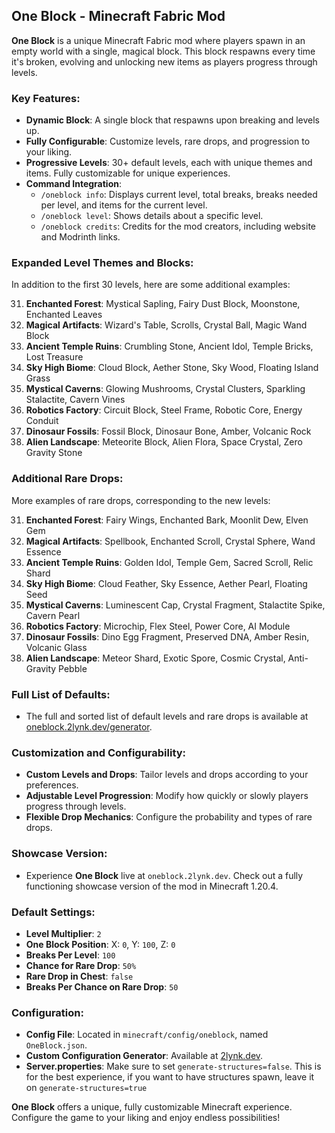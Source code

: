 ## One Block - Minecraft Fabric Mod

**One Block** is a unique Minecraft Fabric mod where players spawn in an empty world with a single, magical block. This block respawns every time it's broken, evolving and unlocking new items as players progress through levels.

### Key Features:
- **Dynamic Block**: A single block that respawns upon breaking and levels up.
- **Fully Configurable**: Customize levels, rare drops, and progression to your liking.
- **Progressive Levels**: 30+ default levels, each with unique themes and items. Fully customizable for unique experiences.
- **Command Integration**:
  - `/oneblock info`: Displays current level, total breaks, breaks needed per level, and items for the current level.
  - `/oneblock level`: Shows details about a specific level.
  - `/oneblock credits`: Credits for the mod creators, including website and Modrinth links.

### Expanded Level Themes and Blocks:
In addition to the first 30 levels, here are some additional examples:

31. **Enchanted Forest**: Mystical Sapling, Fairy Dust Block, Moonstone, Enchanted Leaves
32. **Magical Artifacts**: Wizard's Table, Scrolls, Crystal Ball, Magic Wand Block
33. **Ancient Temple Ruins**: Crumbling Stone, Ancient Idol, Temple Bricks, Lost Treasure
34. **Sky High Biome**: Cloud Block, Aether Stone, Sky Wood, Floating Island Grass
35. **Mystical Caverns**: Glowing Mushrooms, Crystal Clusters, Sparkling Stalactite, Cavern Vines
36. **Robotics Factory**: Circuit Block, Steel Frame, Robotic Core, Energy Conduit
37. **Dinosaur Fossils**: Fossil Block, Dinosaur Bone, Amber, Volcanic Rock
38. **Alien Landscape**: Meteorite Block, Alien Flora, Space Crystal, Zero Gravity Stone

### Additional Rare Drops:
More examples of rare drops, corresponding to the new levels:

31. **Enchanted Forest**: Fairy Wings, Enchanted Bark, Moonlit Dew, Elven Gem
32. **Magical Artifacts**: Spellbook, Enchanted Scroll, Crystal Sphere, Wand Essence
33. **Ancient Temple Ruins**: Golden Idol, Temple Gem, Sacred Scroll, Relic Shard
34. **Sky High Biome**: Cloud Feather, Sky Essence, Aether Pearl, Floating Seed
35. **Mystical Caverns**: Luminescent Cap, Crystal Fragment, Stalactite Spike, Cavern Pearl
36. **Robotics Factory**: Microchip, Flex Steel, Power Core, AI Module
37. **Dinosaur Fossils**: Dino Egg Fragment, Preserved DNA, Amber Resin, Volcanic Glass
38. **Alien Landscape**: Meteor Shard, Exotic Spore, Cosmic Crystal, Anti-Gravity Pebble

### Full List of Defaults:
- The full and sorted list of default levels and rare drops is available at [oneblock.2lynk.dev/generator](https://oneblock.2lynk.dev/generator).

### Customization and Configurability:
- **Custom Levels and Drops**: Tailor levels and drops according to your preferences.
- **Adjustable Level Progression**: Modify how quickly or slowly players progress through levels.
- **Flexible Drop Mechanics**: Configure the probability and types of rare drops.

### Showcase Version:
- Experience **One Block** live at `oneblock.2lynk.dev`. Check out a fully functioning showcase version of the mod in Minecraft 1.20.4.

### Default Settings:
- **Level Multiplier**: `2`
- **One Block Position**: X: `0`, Y: `100`, Z: `0`
- **Breaks Per Level**: `100`
- **Chance for Rare Drop**: `50%`
- **Rare Drop in Chest**: `false`
- **Breaks Per Chance on Rare Drop**: `50`

### Configuration:
- **Config File**: Located in `minecraft/config/oneblock`, named `OneBlock.json`.
- **Custom Configuration Generator**: Available at [2lynk.dev](https://oneblock.2lynk.dev/generator).
- **Server.properties**: Make sure to set `generate-structures=false`. This is for the best experience, if you want to have structures spawn, leave it on `generate-structures=true`

**One Block** offers a unique, fully customizable Minecraft experience. Configure the game to your liking and enjoy endless possibilities!
